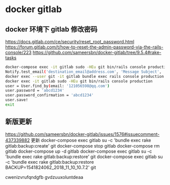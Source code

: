 # docker gitlab

## docker 环境下 gitlab 修改密码

https://docs.gitlab.com/ce/security/reset_root_password.html
https://forum.gitlab.com/t/how-to-reset-the-admin-password-via-the-rails-console/223
https://github.com/sameersbn/docker-gitlab/tree/9.5.4#rake-tasks

```sh
docker-compose exec -it gitlab sudo -HEu git bin/rails console production
Notify.test_email('destination_email@address.com', 'Message Subject', 'Message Body').deliver_now
docker exec --user git -it gitlab bundle exec rails console production
docker exec -it gitlab sudo -HEu git bin/rails console production
user = User.find_by(email: '121056598@qq.com')
user.password = 'abcd1234'
user.password_confirmation = 'abcd1234'
user.save!
exit
```



## 新版更新
https://github.com/sameersbn/docker-gitlab/issues/1576#issuecomment-437339882
更新
docker-compose exec gitlab su -c 'bundle exec rake gitlab:backup:create' git
docker-compose stop gitlab
docker-compose rm gitlab
docker-compose up -d gitlab
docker-compose exec gitlab su -c 'bundle exec rake gitlab:backup:restore' git
docker-compose exec gitlab su -c 'bundle exec rake gitlab:backup:restore BACKUP=1541824062_2018_11_10_10.7.2' git

cwenizvrufqndgfb
gvdzuuxoluntdeaa

